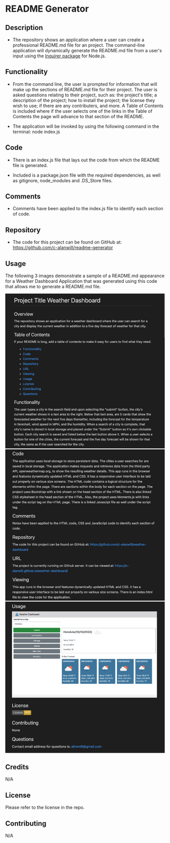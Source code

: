 # README Generator

## Description

* The repository shows an application where a user can create a professional README.md file for an project.  The command-line application will dynamically generate the README.md file from a user's input using the [Inquirer package](https://www.npmjs.com/package/inquirer/v/8.2.4) for Node.js.   


## Functionality 

* From the command line, the user is prompted for information that will make up the sections of README.md file for their project.  The user is asked questions relating to their project, such as: the project's title; a description of the project; how to install the project; the license they wish to use; if there are any contributers, and more.  A Table of Contents is included where if the user selects one of the links in the Table of Contents the page will advance to that section of the README. 

* The application will be invoked by using the following command in the terminal:
node index.js

## Code

* There is an index.js file that lays out the code from which the README file is generated.  

* Included is a package.json file with the required dependencies, as well as gitignore, node_modules and .DS_Store files.

## Comments

* Comments have been applied to the index.js file to identify each section of code. 

## Repository

* The code for this project can be found on GitHub at: https://github.com/c-alanwill/readme-generator


## Usage

The following 3 images demonstrate a sample of a README.md appearance for a Weather Dashboard Application that was generated using this code that allows me to generate a README.md file.

![README Page 1](./images/readme-pg1.png)
![README Page 2](./images/readme-pg2.png)
![README Page 3](./images/readme-pg3.png)

## Credits

N/A

## License

Please refer to the license in the repo.

## Contributing

N/A